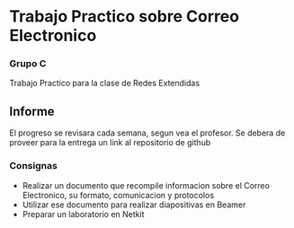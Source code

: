 # Trabajo Practico sobre Correo Electronico
### Grupo C
Trabajo Practico para la clase de Redes Extendidas

## Informe
El progreso se revisara cada semana, segun vea el profesor. Se debera de proveer para la entrega un link al repositorio de github
### Consignas
 - Realizar un documento que recompile informacion sobre el Correo Electronico, su formato, comunicacion y protocolos
 - Utilizar ese documento para realizar diapositivas en Beamer
 - Preparar un laboratorio en Netkit
